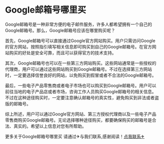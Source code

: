 # Google邮箱号哪里买

Google邮箱号是一种非常方便的电子邮件服务，许多人都希望拥有一个自己的Google邮箱号。那么，Google邮箱号应该在哪里购买呢？

首先，Google邮箱号可以直接通过Google官方网站购买。用户只需访问Google的官方网站，按照指引填写相关信息即可购买到自己的Google邮箱号。在官方网站购买的好处是安全可靠，而且可以获得官方的技术支持。

其次，Google邮箱号也可以在一些第三方网站购买。这些网站通常是一些授权的代理商，用户可以通过这些网站购买到Google邮箱号。不过在选择第三方网站时，一定要选择信誉良好的网站，以免购买到假冒或者不合法的Google邮箱号。

最后，一些电子产品零售商或者电子市场也可以购买到Google邮箱号。用户可以前往当地的电子产品店或者市场，咨询工作人员购买Google邮箱号的相关信息。不过在这种途径购买时，一定要注意确认邮箱号的真实性，避免购买到非法或者盗版的邮箱号。

综上所述，用户可以通过Google官方网站、第三方授权代理商以及一些电子产品零售商购买Google邮箱号。无论选择哪种途径购买，都要确保购买的邮箱号是合法、真实的。希望以上信息对您有所帮助。

更多关于Google邮箱号哪里买 请通过✈与我们联系,感谢阅读！[点我联系✈](https://file.G208.com)